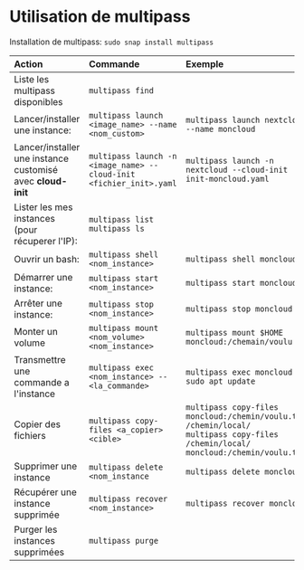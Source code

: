 # Utilisation de multipass

Installation de multipass: `sudo snap install multipass`

|Action|Commande|Exemple|
|:-|:-|:-|
|Liste les multipass disponibles|`multipass find`||
|Lancer/installer une instance: |`multipass launch <image_name> --name <nom_custom>`|`multipass launch nextcloud --name moncloud`|
|Lancer/installer une instance customisé avec **cloud-init**|`multipass launch -n <image_name> --cloud-init <fichier_init>.yaml`|`multipass launch -n nextcloud --cloud-init init-moncloud.yaml`|
|Lister les mes instances<br>(pour récuperer l'IP): |`multipass list`<br>`multipass ls`||
|Ouvrir un bash: |`multipass shell <nom_instance>`|`multipass shell moncloud`|
|Démarrer une instance: |`multipass start <nom_instance>`|`multipass start moncloud`|
|Arrêter une instance: |`multipass stop <nom_instance>`|`multipass stop moncloud`|
|Monter un volume|`multipass mount <nom_volume> <nom_instance>`|`multipass mount $HOME moncloud:/chemain/voulu`|
|Transmettre une commande a l'instance|`multipass exec <nom_instance> -- <la_commande>`|`multipass exec moncloud -- sudo apt update`|
|Copier des fichiers|`multipass copy-files <a_copier> <cible>`|`multipass copy-files moncloud:/chemin/voulu.txt /chemin/local/`<br>`multipass copy-files /chemin/local/ moncloud:/chemin/voulu.txt`|
|Supprimer une instance|`multipass delete <nom_instance`|`multipass delete moncloud`|
|Récupérer une instance supprimée|`multipass recover <nom_instance>`|`multipass recover moncloud`|
|Purger les instances supprimées|`multipass purge`||

<br>